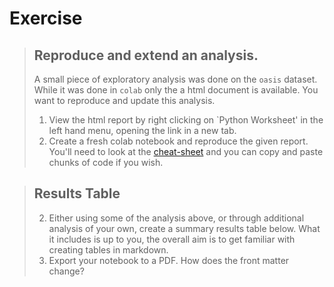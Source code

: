 # Exercise

> ## Reproduce and extend an analysis. 
> A small piece of exploratory analysis was done on the `oasis` dataset. While it was done in `colab` only the a html document is available. You want to reproduce and update this analysis. 
> 1. View the html report by right clicking on `Python Worksheet' in the left hand menu, opening the link in a new tab. 
> 1. Create a fresh colab notebook and reproduce the given report. You'll need to look at the [cheat-sheet](./cheat.md) and you can copy and paste chunks of code if you wish. 

> ## Results Table
> 2. Either using some of the analysis above, or through additional analysis of your own, create a summary results table below. What it includes is up to you, the overall aim is to get familiar with creating tables in markdown.
> 2. Export your notebook to a PDF. How does the front matter change? 


